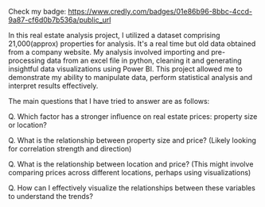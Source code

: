 Check my badge: https://www.credly.com/badges/01e86b96-8bbc-4ccd-9a87-cf6d0b7b536a/public_url


In this real estate analysis project, I utilized a dataset comprising 21,000(approx) properties for analysis. It's a real time but old data obtained from a company website. My analysis involved importing and pre-processing data from an excel file in python, cleaning it and generating insightful data visualizations using Power BI. This project allowed me to demonstrate my ability to manipulate data, perform statistical analysis and interpret results effectively.


The main questions that I have tried to answer are as follows:


Q. Which factor has a stronger influence on real estate prices: property size or location?

Q. What is the relationship between property size and price? (Likely looking for correlation strength and direction)

Q. What is the relationship between location and price? (This might involve comparing prices across different locations, perhaps using visualizations)

Q. How can I effectively visualize the relationships between these variables to understand the trends?
